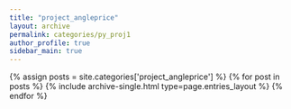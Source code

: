 ```yaml
---
title: "project_angleprice"
layout: archive
permalink: categories/py_proj1
author_profile: true
sidebar_main: true
---
```



{% assign posts = site.categories['project_angleprice'] %}
{% for post in posts %} {% include archive-single.html type=page.entries_layout %} {% endfor %}